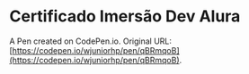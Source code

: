 # Certificado Imersão Dev Alura

A Pen created on CodePen.io. Original URL: [https://codepen.io/wjuniorhp/pen/qBRmqoB](https://codepen.io/wjuniorhp/pen/qBRmqoB).


